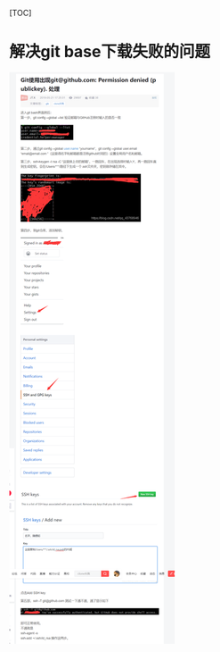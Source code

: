 [TOC]

# 解决git base下载失败的问题

![blog.csdn.net_qq_43768946_article_details_90411154](image/blog.csdn.net_qq_43768946_article_details_90411154.png)